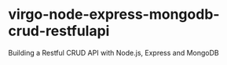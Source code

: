 # virgo-node-express-mongodb-crud-restfulapi
Building a Restful CRUD API with Node.js, Express and MongoDB
